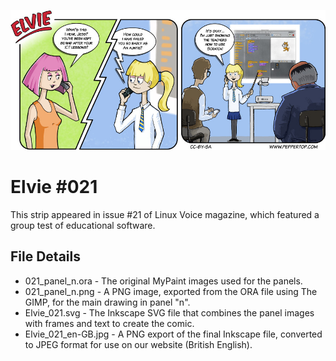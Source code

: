 ![Elvie comic strip #021](Elvie_021_en-GB.jpg)

Elvie #021
==========
This strip appeared in issue #21 of Linux Voice magazine, which featured a group test of educational software.


File Details
------------
* 021_panel_n.ora             - The original MyPaint images used for the panels.
* 021_panel_n.png             - A PNG image, exported from the ORA file using The GIMP, for the main drawing in panel "n".
* Elvie_021.svg               - The Inkscape SVG file that combines the panel images with frames and text to create the comic.
* Elvie_021_en-GB.jpg         - A PNG export of the final Inkscape file, converted to JPEG format for use on our website (British English).

